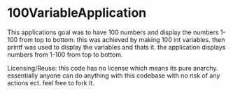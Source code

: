 # 100VariableApplication

This applications goal was to have 100 numbers and display the numbers 1-100 from top to bottom. this was achieved by making 100 int variables. then printf was used to 
display the variables and thats it. the application displays numbers from 1-100 from top to bottom.

Licensing/Reuse: this code has no license which means its pure anarchy. essentially anyone can do anything with this codebase with no risk of any actions ect. feel free to fork it.
